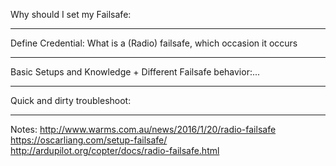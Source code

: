 Why should I set my Failsafe:
___
Define Credential: What is a (Radio) failsafe, which occasion it occurs
___
Basic Setups and Knowledge + Different Failsafe behavior:...
___
Quick and dirty troubleshoot:
___


Notes:
http://www.warms.com.au/news/2016/1/20/radio-failsafe
https://oscarliang.com/setup-failsafe/
http://ardupilot.org/copter/docs/radio-failsafe.html